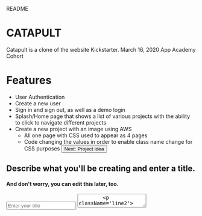 README
# CATAPULT
Catapult is a clone of the website Kickstarter. March 16, 2020 App Academy Cohort

# Features
* User Authentication
* Create a new user
* Sign in and sign out, as well as a demo login
* Splash/Home page that shows a list of various projects with the ability to click to navigate different projects
* Create a new project with an image using AWS
    * All one page with CSS used to appear as 4 pages
    * Code changing the values in order to enable class name change for CSS purposes
    <button className='next-project-idea' type='submit' onClick={this.plusOne(this.state.val)} >Next: Project idea</button>
<form className={this.state.val === 2 ? 'enter-description' : 'enter-description-hide'}>
        <h2 className='description-header'>Describe what you'll be creating and enter a title.</h2>
        <h4 className='description-sub'>And don't worry, you can edit this later, too.</h4>
        <input type="textarea" className='textarea-title' placeholder='Enter your title' onChange={this.handleTextClick('title')} />
        <textarea type="textarea" className= 'textarea-enter' placeholder='A short description of your project' onChange={this.handleTitleClick('description')} />
        <p className='line2'></p>
        <button type='submit' className={this.state.textStatus && this.state.titleStatus ? 'next-location' : 'next-location-unready'} onClick={this.plusOne(this.state.val)}>Next: Location</button>
        <button className='back-to-category' onClick={this.minusOne(this.state.val)}>Back to category</button>
</form>
* Category page that will show all different projects of that category

# Technologies Used
* Ruby
* Rails
* jQuery
* Javascript
* React/Redux
* AWS











